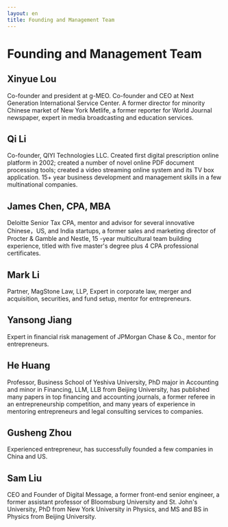 ```yaml
---
layout: en
title: Founding and Management Team 
---
```

# Founding and Management Team

## Xinyue Lou
Co-founder and president at g-MEO. Co-founder and CEO at Next Generation International Service Center. A former director for minority Chinese market of New York Metlife, a former reporter for World Journal newspaper, expert in media broadcasting and education services.

## Qi Li
Co-founder, QIYI Technologies LLC. Created first digital prescription online platform in 2002; created a number of novel online PDF document processing tools; created a video streaming online system and its TV box application. 15+ year business development and management skills in a few multinational companies.

## James Chen, CPA, MBA
Deloitte Senior Tax CPA, mentor and advisor for several innovative Chinese，US, and India startups, a former sales and marketing director of Procter & Gamble and Nestle, 15 -year multicultural team building experience, titled with five master's degree plus 4 CPA professional certificates.

## Mark Li
Partner, MagStone Law, LLP, Expert in corporate law, merger and acquisition, securities, and fund setup, mentor for entrepreneurs.

## Yansong Jiang
Expert in financial risk management of JPMorgan Chase & Co., mentor for entrepreneurs.

## He Huang
Professor, Business School of Yeshiva University, PhD major in Accounting and minor in Financing, LLM, LLB from Beijing University, has published many papers in top financing and accounting journals, a former referee in an entrepreneurship competition, and many years of experience in mentoring entrepreneurs and legal consulting services to companies.

## Gusheng Zhou
Experienced entrepreneur, has successfully founded a few companies in China and US.

## Sam Liu
CEO and Founder of  Digital Message, a former front-end senior engineer, a former assistant professor of Bloomsburg University and St. John's University, PhD from New York University in Physics, and MS and BS in Physics from Beijing University.


